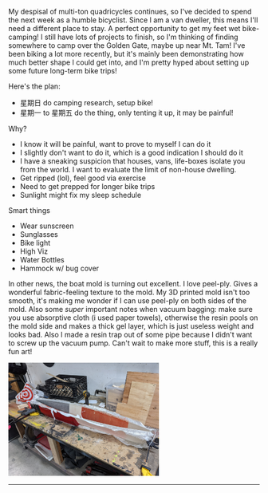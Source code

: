 My despisal of multi-ton quadricycles continues, so I've decided to spend the next week as a humble bicyclist. Since I am a van dweller, this means I'll need a different place to stay. A perfect opportunity to get my feet wet bike-camping! I still have lots of projects to finish, so I'm thinking of finding somewhere to camp over the Golden Gate, maybe up near Mt. Tam! I've been biking a lot more recently, but it's mainly been demonstrating how much better shape I could get into, and I'm pretty hyped about setting up some future long-term bike trips!

Here's the plan:
- 星期日 do camping research, setup bike!
- 星期一 to 星期五 do the thing, only tenting it up, it may be painful!

Why?
- I know it will be painful, want to prove to myself I can do it
- I slightly don't want to do it, which is a good indication I should do it
- I have a sneaking suspicion that houses, vans, life-boxes isolate
you from the world. I want to evaluate the limit of non-house
dwelling.
- Get ripped (lol), feel good via exercise
- Need to get prepped for longer bike trips
- Sunlight might fix my sleep schedule

Smart things
- Wear sunscreen
- Sunglasses
- Bike light
- High Viz
- Water Bottles
- Hammock w/ bug cover

In other news, the boat mold is turning out excellent. I love peel-ply. Gives a wonderful fabric-feeling texture to the mold. My 3D printed mold isn't too smooth, it's making me wonder if I can use peel-ply on both sides of the mold. Also some _super_ important notes when vacuum bagging: make sure you use absorptive cloth (i used paper towels), otherwise the resin pools on the mold side and makes a thick gel layer, which is just useless weight and looks bad. Also I made a resin trap out of some pipe because I didn't want to screw up the vacuum pump. Can't wait to make more stuff, this is a really fun art!

<img width=60% src="./im2.jpg"></img>

---
